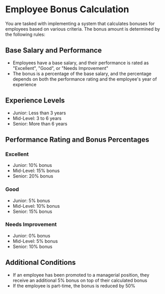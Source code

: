 # Employee Bonus Calculation

You are tasked with implementing a system that calculates bonuses for employees based on various criteria. The bonus
amount is determined by the following rules:

## Base Salary and Performance

- Employees have a base salary, and their performance is rated as "Excellent", "Good", or "Needs Improvement"
- The bonus is a percentage of the base salary, and the percentage depends on both the performance rating and the
  employee's year of experience

## Experience Levels

- Junior: Less than 3 years
- Mid-Level: 3 to 6 years
- Senior: More than 6 years

## Performance Rating and Bonus Percentages

### Excellent

- Junior: 10% bonus
- Mid-Level: 15% bonus
- Senior: 20% bonus

### Good

- Junior: 5% bonus
- Mid-Level: 10% bonus
- Senior: 15% bonus

### Needs Improvement

- Junior: 0% bonus
- Mid-Level: 5% bonus
- Senior: 10% bonus

## Additional Conditions

- If an employee has been promoted to a managerial position, they receive an additional 5% bonus on top of their
  calculated bonus
- If the employee is part-time, the bonus is reduced by 50%


